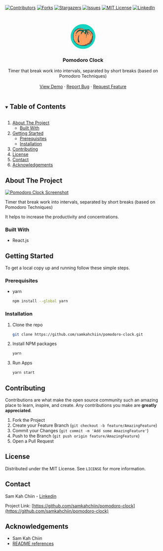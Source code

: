<!-- PROJECT SHIELDS -->
<!--
*** I'm using markdown "reference style" links for readability.
*** Reference links are enclosed in brackets [ ] instead of parentheses ( ).
*** See the bottom of this document for the declaration of the reference variables
*** for contributors-url, forks-url, etc. This is an optional, concise syntax you may use.
*** https://www.markdownguide.org/basic-syntax/#reference-style-links
-->
[![Contributors][contributors-shield]][contributors-url]
[![Forks][forks-shield]][forks-url]
[![Stargazers][stars-shield]][stars-url]
[![Issues][issues-shield]][issues-url]
[![MIT License][license-shield]][license-url]
[![LinkedIn][linkedin-shield]][linkedin-url]



<!-- PROJECT LOGO -->
<br />
<p align="center">
  <a href="https://github.com/samkahchiin/pomodoro-clock">
    <img src="public/tomato.png" alt="Logo" width="80" height="80">
  </a>

  <h3 align="center">Pomodoro Clock</h3>

  <p align="center">
    Timer that break work into intervals, separated by short breaks (based on Pomodoro Techniques)
    <br />
    <br />
    <a href="https://tomato-timer.vercel.app/">View Demo</a>
    ·
    <a href="https://github.com/samkahchiin/pomodoro-clock/issues">Report Bug</a>
    ·
    <a href="https://github.com/samkahchiin/pomodoro-clock/issues">Request Feature</a>
  </p>
</p>



<!-- TABLE OF CONTENTS -->
<details open="open">
  <summary><h2 style="display: inline-block">Table of Contents</h2></summary>
  <ol>
    <li>
      <a href="#about-the-project">About The Project</a>
      <ul>
        <li><a href="#built-with">Built With</a></li>
      </ul>
    </li>
    <li>
      <a href="#getting-started">Getting Started</a>
      <ul>
        <li><a href="#prerequisites">Prerequisites</a></li>
        <li><a href="#installation">Installation</a></li>
      </ul>
    </li>
    <li><a href="#contributing">Contributing</a></li>
    <li><a href="#license">License</a></li>
    <li><a href="#contact">Contact</a></li>
    <li><a href="#acknowledgements">Acknowledgements</a></li>
  </ol>
</details>



<!-- ABOUT THE PROJECT -->
## About The Project
[![Pomodoro Clock Screenshot][product-screenshot]](https://i.postimg.cc/BQTfRfWJ/clock.png)

Timer that break work into intervals, separated by short breaks (based on Pomodoro Techniques)

It helps to increase the productivity and concentrations.
### Built With
* React.js

<!-- GETTING STARTED -->
## Getting Started

To get a local copy up and running follow these simple steps.

### Prerequisites
* yarn
  ```sh
  npm install --global yarn
  ```

### Installation

1. Clone the repo
   ```sh
   git clone https://github.com/samkahchiin/pomodoro-clock.git
   ```
2. Install NPM packages
   ```sh
   yarn
   ```
3. Run Apps
   ```sh
   yarn start
   ```

<!-- CONTRIBUTING -->
## Contributing

Contributions are what make the open source community such an amazing place to learn, inspire, and create. Any contributions you make are **greatly appreciated**.

1. Fork the Project
2. Create your Feature Branch (`git checkout -b feature/AmazingFeature`)
3. Commit your Changes (`git commit -m 'Add some AmazingFeature'`)
4. Push to the Branch (`git push origin feature/AmazingFeature`)
5. Open a Pull Request


<!-- LICENSE -->
## License

Distributed under the MIT License. See `LICENSE` for more information.


<!-- CONTACT -->
## Contact

Sam Kah Chiin - [Linkedin](https://www.linkedin.com/in/kahchiin-sam/)

Project Link: [https://github.com/samkahchiin/pomodoro-clock](https://github.com/samkahchiin/pomodoro-clock)


<!-- ACKNOWLEDGEMENTS -->
## Acknowledgements

* Sam Kah Chiin
* [README references](https://github.com/othneildrew/Best-README-Template)


<!-- MARKDOWN LINKS & IMAGES -->
<!-- https://www.markdownguide.org/basic-syntax/#reference-style-links -->
[contributors-shield]: https://img.shields.io/github/contributors/samkahchiin/pomodoro-clock.svg?style=for-the-badge
[contributors-url]: https://github.com/samkahchiin/pomodoro-clock/graphs/contributors
[forks-shield]: https://img.shields.io/github/forks/samkahchiin/pomodoro-clock.svg?style=for-the-badge
[forks-url]: https://github.com/samkahchiin/pomodoro-clock/network/members
[stars-shield]: https://img.shields.io/github/stars/samkahchiin/pomodoro-clock.svg?style=for-the-badge
[stars-url]: https://github.com/samkahchiin/pomodoro-clock/stargazers
[issues-shield]: https://img.shields.io/github/issues/samkahchiin/pomodoro-clock.svg?style=for-the-badge
[issues-url]: https://github.com/samkahchiin/pomodoro-clock/issues
[license-shield]: https://img.shields.io/github/license/samkahchiin/pomodoro-clock?style=for-the-badge
[license-url]: https://github.com/samkahchiin/pomodoro-clock/blob/master/LICENSE.txt
[linkedin-shield]: https://img.shields.io/badge/-LinkedIn-black.svg?style=for-the-badge&logo=linkedin&colorB=555
[linkedin-url]: https://www.linkedin.com/in/kahchiin-sam/
[product-screenshot]: https://i.postimg.cc/BQTfRfWJ/clock.png
